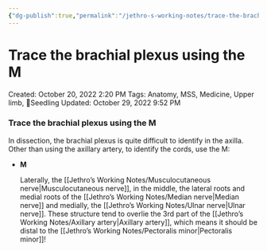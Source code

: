 ```yaml
---
{"dg-publish":true,"permalink":"/jethro-s-working-notes/trace-the-brachial-plexus-using-the-m/","dgPassFrontmatter":true}
---
```



# Trace the brachial plexus using the M

Created: October 20, 2022 2:20 PM
Tags: Anatomy, MSS, Medicine, Upper limb, 🌱Seedling
Updated: October 29, 2022 9:52 PM

### Trace the brachial plexus using the M

In dissection, the brachial plexus is quite difficult to identify in the axilla. Other than using the axillary artery, to identify the cords, use the M:

- **M**
    
    Laterally, the [[Jethro’s Working Notes/Musculocutaneous nerve\|Musculocutaneous nerve]], in the middle, the lateral roots and medial roots of the [[Jethro’s Working Notes/Median nerve\|Median nerve]] and medially, the [[Jethro’s Working Notes/Ulnar nerve\|Ulnar nerve]]. These structure tend to overlie the 3rd part of the [[Jethro’s Working Notes/Axillary artery\|Axillary artery]], which means it should be distal to the [[Jethro’s Working Notes/Pectoralis minor\|Pectoralis minor]]!